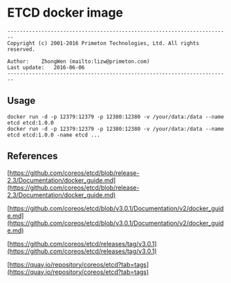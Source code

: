 # ETCD docker image  
  
`------------------------------------------------------------------------`  
`Copyright (c) 2001-2016 Primeton Technologies, Ltd. All rights reserved.`  
  
`Author:	ZhongWen (mailto:lizw@primeton.com)`  
`Last update:	2016-06-06`  
`------------------------------------------------------------------------`  
  
## Usage  
  
`docker run -d -p 12379:12379 -p 12380:12380 -v /your/data:/data --name etcd etcd:1.0.0`  
`docker run -d -p 12379:12379 -p 12380:12380 -v /your/data:/data --name etcd etcd:1.0.0 -name etcd ...`  
  
## References  
  
[https://github.com/coreos/etcd/blob/release-2.3/Documentation/docker_guide.md](https://github.com/coreos/etcd/blob/release-2.3/Documentation/docker_guide.md)  
  
[https://github.com/coreos/etcd/blob/v3.0.1/Documentation/v2/docker_guide.md](https://github.com/coreos/etcd/blob/v3.0.1/Documentation/v2/docker_guide.md)  
  
[https://github.com/coreos/etcd/releases/tag/v3.0.1](https://github.com/coreos/etcd/releases/tag/v3.0.1)  
  
[https://quay.io/repository/coreos/etcd?tab=tags](https://quay.io/repository/coreos/etcd?tab=tags)  
  